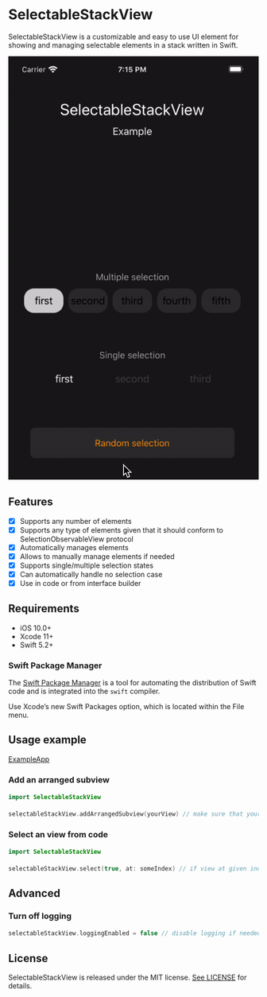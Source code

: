 # SelectableStackView

SelectableStackView is a customizable and easy to use UI element for showing and managing selectable elements in a stack written in Swift.

![Preview](https://github.com/VladimirBrejcha/SelectableStackViewExample/blob/master/SelectableStackViewExample/preview.gif)

## Features

- [x] Supports any number of elements
- [x] Supports any type of elements given that it should conform to SelectionObservableView protocol
- [x] Automatically manages elements
- [x] Allows to manually manage elements if needed
- [x] Supports single/multiple selection states
- [x] Can automatically handle no selection case
- [x] Use in code or from interface builder

## Requirements

- iOS 10.0+
- Xcode 11+
- Swift 5.2+

### Swift Package Manager

The [Swift Package Manager](https://swift.org/package-manager/) is a tool for automating the distribution of Swift code and is integrated into the `swift` compiler.

Use Xcode’s new Swift Packages option, which is located within the File menu.

## Usage example

[ExampleApp](https://github.com/VladimirBrejcha/SelectableStackViewExample)

### Add an arranged subview
```Swift
import SelectableStackView

selectableStackView.addArrangedSubview(yourView) // make sure that your view conform to SelectionObservableView protocol
```

### Select an view from code
```Swift
import SelectableStackView

selectableStackView.select(true, at: someIndex) // if view at given index doesnt exist, nothing will happen
```

## Advanced

### Turn off logging

```Swift
selectableStackView.loggingEnabled = false // disable logging if needed
```

## License

SelectableStackView is released under the MIT license. [See LICENSE](LICENSE) for details.
